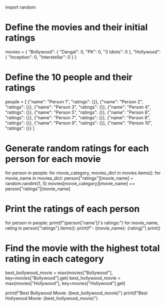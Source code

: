import random

# Define the movies and their initial ratings
movies = {
    "Bollywood": {
        "Dangal": 0,
        "PK": 0,
        "3 Idiots": 0
    },
    "Hollywood": {
        "Inception": 0,
        "Interstellar": 0
    }
}

# Define the 10 people and their ratings
people = [
    {"name": "Person 1", "ratings": {}},
    {"name": "Person 2", "ratings": {}},
    {"name": "Person 3", "ratings": {}},
    {"name": "Person 4", "ratings": {}},
    {"name": "Person 5", "ratings": {}},
    {"name": "Person 6", "ratings": {}},
    {"name": "Person 7", "ratings": {}},
    {"name": "Person 8", "ratings": {}},
    {"name": "Person 9", "ratings": {}},
    {"name": "Person 10", "ratings": {}}
]

# Generate random ratings for each person for each movie
for person in people:
    for movie_category, movies_dict in movies.items():
        for movie_name in movies_dict:
            person["ratings"][movie_name] = random.randint(1, 5)
            movies[movie_category][movie_name] += person["ratings"][movie_name]

# Print the ratings of each person
for person in people:
    print(f"{person['name']}'s ratings:")
    for movie_name, rating in person["ratings"].items():
        print(f"- {movie_name}: {rating}")
    print()

# Find the movie with the highest total rating in each category
best_bollywood_movie = max(movies["Bollywood"], key=movies["Bollywood"].get)
best_hollywood_movie = max(movies["Hollywood"], key=movies["Hollywood"].get)

print(f"Best Bollywood Movie: {best_bollywood_movie}")
print(f"Best Hollywood Movie: {best_hollywood_movie}")
